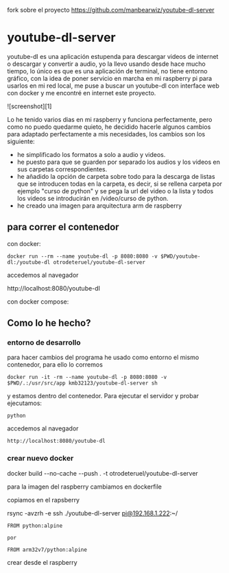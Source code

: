 
fork sobre el proyecto https://github.com/manbearwiz/youtube-dl-server

  
# youtube-dl-server

youtube-dl es una aplicación estupenda para descargar videos de internet o descargar y convertir a audio, yo la llevo usando desde hace mucho tiempo, lo único es que es una aplicación de terminal, no tiene entorno gráfico, con la idea de poner servicio en marcha en mi raspberry pi para usarlos en mi red local, me puse a buscar un youtube-dl con interface web con docker y me encontré en internet este proyecto.

![screenshot][1]

Lo he tenido varios dias en mi raspberry y funciona perfectamente, pero como no puedo quedarme quieto, he decidido hacerle algunos cambios para adaptado perfectamente a mis necesidades, los cambios son los siguiente:

 - he simplificado los formatos a solo a audio y videos.
 - he puesto para que se guarden por separado los audios y los videos en sus carpetas correspondientes.
 - he añadido la opción de carpeta sobre todo para la descarga de listas que se introducen todas en la carpeta, es decir, si se rellena carpeta por ejemplo "curso de python" y se pega la url del video o la lista y todos los videos se introducirán en /video/curso de python.
 - he creado una imagen para arquitectura arm de raspberry

## para correr el contenedor

con docker:

    docker run --rm --name youtube-dl -p 8080:8080 -v $PWD/youtube-dl:/youtube-dl otrodeteruel/youtube-dl-server

accedemos al navegador 

http://localhost:8080/youtube-dl

con docker compose:


## Como lo he hecho?

### entorno de desarrollo

para hacer cambios del programa he usado como entorno el mismo contenedor, para ello lo corremos

    docker run -it -rm --name youtube-dl -p 8080:8080 -v $PWD/.:/usr/src/app kmb32123/youtube-dl-server sh

y estamos dentro del contenedor. Para ejecutar el servidor y probar ejecutamos:

    python 

accedemos al navegador 

    http://localhost:8080/youtube-dl

### crear nuevo docker

docker build --no-cache --push . -t otrodeteruel/youtube-dl-server

para la imagen del raspberry cambiamos en dockerfile 

copiamos en el rapsberry 

rsync -avzrh -e ssh ./youtube-dl-server pi@192.168.1.222:~/

    FROM python:alpine

    por

    FROM arm32v7/python:alpine

crear desde el raspberry